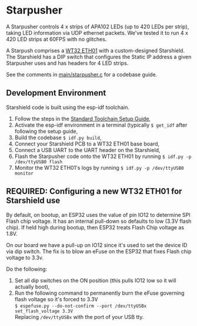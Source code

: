 # Starpusher

A Starpusher controls 4 x strips of APA102 LEDs (up to 420 LEDs per strip), taking LED information via UDP ethernet packets. We've tested it to run 4 x 420 LED strips at 60FPS with no glitches.

A Starpush comprises a [WT32 ETH01](https://www.amazon.com/EC-Buying-WT32-ETH01-Development-Bluetooth/dp/B09Z298QJQ/ref=sr_1_5?crid=121WYGGG1S6LG&keywords=wt32+eth01&qid=1688881692&s=electronics&sprefix=wt32+eth01%2Celectronics%2C306&sr=1-5) with a custom-designed Starshield. The Starshield has a DIP switch that configures the Static IP address a given Starpusher uses and has headers for 4 LED strips.

See the comments in [main/starpusher.c](main/starpusher.c) for a codebase guide.

## Development Environment
Starshield code is built using the esp-idf toolchain.

1. Follow the steps in the [Standard Toolchain Setup Guide](https://docs.espressif.com/projects/esp-idf/en/latest/esp32/get-started/linux-macos-setup.html#get-started-configure),
2. Activate the esp-idf environment in a terminal (typically `$ get_idf` after following the setup guide,
3. Build the codebase `$ idf.py build`,
4. Connect your Starshield PCB to a WT32 ETH01 base board,
5. Connect a USB UART to the UART header on the Starshield,
6. Flash the Starpusher code onto the WT32 ETH01 by running `$ idf.py -p /dev/ttyUSB0 flash`
7. Monitor the WT32 ETH01's logs by running `$ idf.py -p /dev/ttyUSB0 monitor`

## REQUIRED: Configuring a new WT32 ETH01 for Starshield use
By default, on bootup, an ESP32 uses the value of pin IO12 to determine SPI Flash chip voltage. It has an internal pull-down so defaults to low (3.3V flash chip). If held high during bootup, then ESP32 treats Flash Chip voltage as 1.8V.

On our board we have a pull-up on IO12 since it's used to set the device ID via dip switch. The fix is to blow an eFuse on the ESP32 that fixes Flash chip voltage to 3.3v.


Do the following:

1. Set all dip switches on the ON position (this pulls IO12 low so it will actually boot), 
2. Run the following command to permanently burn the eFuse governing flash voltage so it's forced to 3.3V
   \
   `$ espefuse.py --do-not-confirm --port /dev/ttyUSBx set_flash_voltage 3.3V`
   \
   Replacing `/dev/ttyUSBx` with the port of your USB tty.
